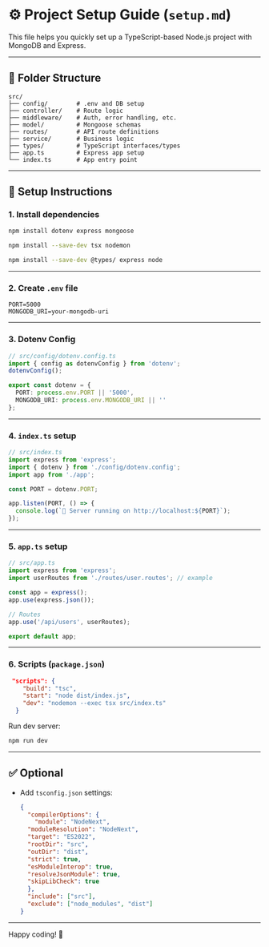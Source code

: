 # ⚙️ Project Setup Guide (`setup.md`)

This file helps you quickly set up a TypeScript-based Node.js project with MongoDB and Express.

---

## 📁 Folder Structure

```
src/
├── config/        # .env and DB setup
├── controller/    # Route logic
├── middleware/    # Auth, error handling, etc.
├── model/         # Mongoose schemas
├── routes/        # API route definitions
├── service/       # Business logic
├── types/         # TypeScript interfaces/types
├── app.ts         # Express app setup
└── index.ts       # App entry point
```

---

## 🔧 Setup Instructions

### 1. Install dependencies

```bash
npm install dotenv express mongoose 
```
```bash
npm install --save-dev tsx nodemon 
```

```bash
npm install --save-dev @types/ express node 
```
---

### 2. Create `.env` file

```
PORT=5000
MONGODB_URI=your-mongodb-uri
```

---

### 3. Dotenv Config

```ts
// src/config/dotenv.config.ts
import { config as dotenvConfig } from 'dotenv';
dotenvConfig();

export const dotenv = {
  PORT: process.env.PORT || '5000',
  MONGODB_URI: process.env.MONGODB_URI || ''
};
```

---

### 4. `index.ts` setup

```ts
// src/index.ts
import express from 'express';
import { dotenv } from './config/dotenv.config';
import app from './app';

const PORT = dotenv.PORT;

app.listen(PORT, () => {
  console.log(`🚀 Server running on http://localhost:${PORT}`);
});
```

---

### 5. `app.ts` setup

```ts
// src/app.ts
import express from 'express';
import userRoutes from './routes/user.routes'; // example

const app = express();
app.use(express.json());

// Routes
app.use('/api/users', userRoutes);

export default app;
```

---

### 6. Scripts (`package.json`)

```json
 "scripts": {
    "build": "tsc",
    "start": "node dist/index.js",
    "dev": "nodemon --exec tsx src/index.ts"
  }
```

Run dev server:

```bash
npm run dev
```

---

## ✅ Optional

- Add `tsconfig.json` settings:
  ```json
  {
    "compilerOptions": {
      "module": "NodeNext",
    "moduleResolution": "NodeNext",
    "target": "ES2022",
    "rootDir": "src",
    "outDir": "dist",
    "strict": true,
    "esModuleInterop": true,
    "resolveJsonModule": true,
    "skipLibCheck": true
    },
    "include": ["src"],
    "exclude": ["node_modules", "dist"]
  }
  ```

---

Happy coding! 🚀